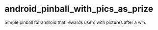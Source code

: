 # android_pinball_with_pics_as_prize
Simple pinball for android that rewards users with pictures after a win.
